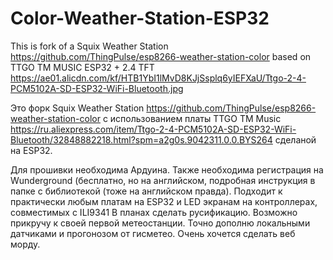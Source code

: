 # Color-Weather-Station-ESP32
  This is fork of a Squix Weather Station 
https://github.com/ThingPulse/esp8266-weather-station-color
  based on TTGO TM MUSIC ESP32 + 2.4 TFT
https://ae01.alicdn.com/kf/HTB1YbI1lMvD8KJjSsplq6yIEFXaU/Ttgo-2-4-PCM5102A-SD-ESP32-WiFi-Bluetooth.jpg

  Это форк Squix Weather Station
https://github.com/ThingPulse/esp8266-weather-station-color
  с использованием платы TTGO TM Music
https://ru.aliexpress.com/item/Ttgo-2-4-PCM5102A-SD-ESP32-WiFi-Bluetooth/32848882218.html?spm=a2g0s.9042311.0.0.BYS264
  cделаной на ESP32. 
  
  Для прошивки необходима Ардуина. Также необходима регистрация на Wunderground (бесплатно, но на английском, подробная инструкция в папке с библиотекой (тоже на английском правда).
  Подходит к практически любым платам на ESP32 и LED экранам на контроллерах, совместимых с ILI9341
  В планах сделать русификацию. Возможно прикручу к своей первой метеостанции. Точно дополню локальными датчиками и прогонозом от гисметео. 
Очень хочется сделать веб морду.
